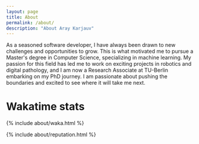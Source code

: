 ```yaml
---
layout: page
title: About
permalink: /about/
description: "About Aray Karjauv"
---
```



As a seasoned software developer, I have always been drawn to new challenges and opportunities to grow. This is what motivated me to pursue a Master's degree in Computer Science, specializing in machine learning. My passion for this field has led me to work on exciting projects in robotics and digital pathology, and I am now a Research Associate at TU-Berlin embarking on my PhD journey. I am passionate about pushing the boundaries and excited to see where it will take me next.


# Wakatime stats

{% include about/waka.html %}

{% include about/reputation.html %}